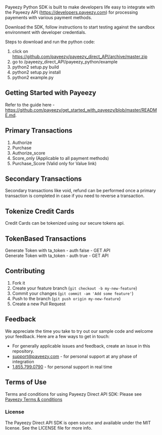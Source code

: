 Payeezy Python SDK is built to make developers life easy to integrate with the Payeezy API (https://developers.payeezy.com) for processing payements with various payment methods. 

Download the SDK, follow instructions to start testing against the sandbox environment with developer credentials.

Steps to download and run the python code:

1. click on https://github.com/payeezy/payeezy_direct_API/archive/master.zip
2. go to /payeezy_direct_API/payeezy_python/example
3. python2 setup.py build
4. python2 setup.py install
5. python2 example.py


Getting Started with Payeezy
-------------------------
Refer to the guide here - https://github.com/payeezy/get_started_with_payeezy/blob/master/README.md.

Primary Transactions
-------------------------

1) Authorize
2) Purchase
3) Authorize_score
4) Score_only (Applicable to all payment methods)
5) Purchase_Score (Valid only for Value link)


Secondary Transactions
-------------------------
Secondary transactions like void, refund can be performed once a primary transaction is completed in case if you need to reverse a transaction.

Tokenize Credit Cards
-------------------------
Credit Cards can be tokenized using our secure tokens api.

TokenBased Transactions 
-------------------------
Generate Token with ta_token - auth false - GET API                                                                                    
Generate Token with ta_token - auth true - GET API

## Contributing

1. Fork it 
2. Create your feature branch (`git checkout -b my-new-feature`)
3. Commit your changes (`git commit -am 'Add some feature'`)
4. Push to the branch (`git push origin my-new-feature`)
5. Create a new Pull Request  


## Feedback
We appreciate the time you take to try out our sample code and welcome your feedback. Here are a few ways to get in touch:
* For generally applicable issues and feedback, create an issue in this repository.
* support@payeezy.com - for personal support at any phase of integration
* [1.855.799.0790](tel:+18557990790)  - for personal support in real time 

## Terms of Use
Terms and conditions for using Payeezy Direct API SDK: Please see [Payeezy Terms & conditions](https://developer.payeezy.com/terms-use)

### License
The Payeezy Direct API SDK is open source and available under the MIT license. See the LICENSE file for more info.
